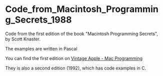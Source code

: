 # Code_from_Macintosh_Programming_Secrets_1988

Code from the first edition of the book "Macintosh Programming Secrets", by Scott Knaster.

The examples are written in Pascal

You can find the first edition on [Vintage Apple - Mac Programming](https://vintageapple.org/macprogramming/)

They is also a second edition (1992), which has code examples in C.
